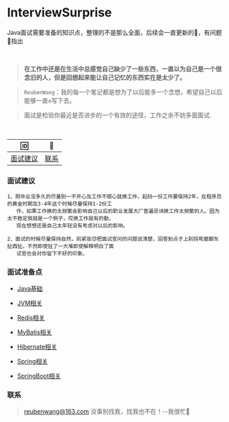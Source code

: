 # InterviewSurprise
Java面试需要准备的知识点，整理的不是那么全面，后续会一直更新的🦷，有问题👏指出


<br>

 > **在工作中还是在生活中总感觉自己缺少了一些东西，一直以为自己是一个很念旧的人，但是回想起来能让自己记忆的东西实在是太少了。**
 
 > `ReubenWang`：我的每一个笔记都是想为了以后能多一个念想，希望自己以后能够一直✊写下去。
 
 > 面试是检验你最近是否进步的一个有效的途径，工作之余不妨多面面试.
 
<br/>

|🆔|📮
| :--------:|:--------:|
|[面试建议](#面试建议) |[联系](#联系) |

### 面试建议
    1、刚毕业没多久的尽量别一不开心及工作不顺心就换工作，起码一份工作要保持2年，在程序员的黄金时期及3-4年这个时候尽量保持1-2份工
       作，如果工作换的太频繁会影响自己以后的职业发展大厂普遍忌讳换工作太频繁的人。因为太不稳定我就是一个例子，哎换工作就有的勤，
       现在想想还是自己太年轻没有考虑对以后的影响。
       
    2、面试的时候尽量保持自然，别紧张😓把面试官问的问题说清楚，回答到点子上别拐弯磨脚东扯西扯。不然即使扯了一大堆即使解释明白了面
       试官也会对你留下不好的印象。
    

### 面试准备点

 - [Java基础](https://github.com/luobotiantang/InterviewSurprise/blob/master/md/JavaFoundation.md)
 
 - [JVM相关](https://github.com/luobotiantang/InterviewSurprise/blob/master/md/JVM.md)
 
 - [Redis相关](https://github.com/luobotiantang/InterviewSurprise/blob/master/md/Redis.md)
 
 - [MyBatis相关](https://github.com/luobotiantang/InterviewSurprise/blob/master/md/MyBatis.md)
 
 - [Hibernate相关](https://github.com/luobotiantang/InterviewSurprise/blob/master/md/Hibernate.md)

 - [Spring相关](https://github.com/luobotiantang/InterviewSurprise/blob/master/md/Spring.md)
 
 - [SpringBoot相关](https://github.com/luobotiantang/InterviewSurprise/blob/master/md/SpringBoot.md)


### 联系

> reubenwang@163.com
> 没事别找我，找我也不在！--我很忙🦆